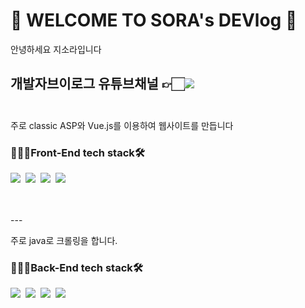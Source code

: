# 👻 WELCOME TO SORA's DEVlog 🎉

안녕하세요 지소라입니다

개발자브이로그 유튜브채널 👉🏻<a href="https://www.youtube.com/channel/UChw8-Vz55b-5ZZtsI_0I6uw"><img src="https://img.shields.io/badge/YouTube-ff0000?style=flat-square&logo=YouTube&logoColor=white&link=https://www.youtube.com/channel/UChw8-Vz55b-5ZZtsI_0I6uw"/></a>
<br>
<br>
---

주로 classic ASP와 Vue.js를 이용하여 웹사이트를 만듭니다
### 👩🏻‍💻Front-End tech stack🛠
<img src="https://img.shields.io/badge/HTML5-E34F26?style=flat-square&logo=HTML5&logoColor=white"/></a>&nbsp;
<img src="https://img.shields.io/badge/CSS3-1572B6?style=flat-square&logo=CSS3&logoColor=white"/></a>&nbsp;
<img src="https://img.shields.io/badge/JavaScript-F7DF1E?style=flat-square&logo=JavaScript&logoColor=white"/></a>&nbsp;
<img src="https://img.shields.io/badge/Vue.js-4FC08D?style=flat-square&logo=Vue.js&logoColor=white"/></a>&nbsp;

<br>
<br>
---

주로 java로 크롤링을 합니다.
### 👩🏻‍💻Back-End tech stack🛠
<img src="https://img.shields.io/badge/Java-007396?style=flat-square&logo=Java&logoColor=white"/></a>&nbsp;
<img src="https://img.shields.io/badge/Python-3766AB?style=flat-square&logo=Python&logoColor=white"/></a>&nbsp;
<img src="https://img.shields.io/badge/MicrosofSQLServer-CC2927?style=flat-square&logo=MicrosofSQLServer&logoColor=white"/></a>&nbsp;
<img src="https://img.shields.io/badge/AmazonAWS-232F3E?style=flat-square&logo=AmazonAWS&logoColor=white"/></a>&nbsp;



